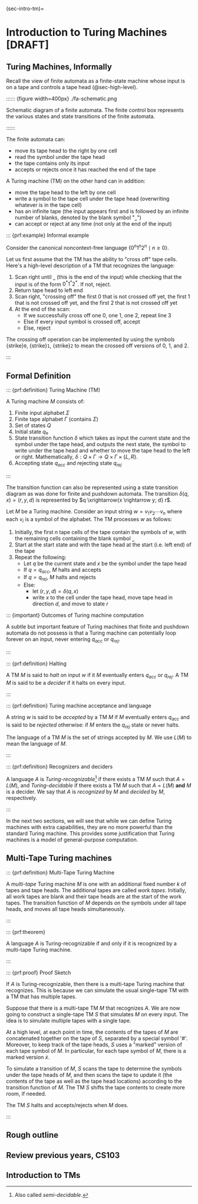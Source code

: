 (sec-intro-tm)=

# Introduction to Turing Machines \[DRAFT\]

## Turing Machines, Informally

Recall the view of finite automata as a finite-state machine whose input
is on a tape and controls a tape head (@sec-high-level).

:::::: {figure width=400px} ./fa-schematic.png

Schematic diagram of a finite automata. The finite control box
represents the various states and state transitions of the finite
automata.

::::::

The finite automata can:

- move its tape head to the right by one cell
- read the symbol under the tape head
- the tape contains only its input
- accepts or rejects once it has reached the end of the tape

A Turing machine (TM) on the other hand can in addition:

- move the tape head to the left by one cell
- write a symbol to the tape cell under the tape head (overwriting
  whatever is in the tape cell)
- has an infinite tape (the input appears first and is followed by an
  infinite number of blanks, denoted by the blank symbol "˽")
- can accept or reject at any time (not only at the end of the input)

::: {prf:example} Informal example

Consider the canonical noncontext-free language
$\{0^n1^n2^n \mid n \geq 0\}$.

Let us first assume that the TM has the ability to "cross off" tape
cells. Here's a high-level description of a TM that recognizes the
language:

1.  Scan right until ˽ (this is the end of the input) while checking
    that the input is of the form $0^*1^*2^*$. If not, reject.
2.  Return tape head to left end
3.  Scan right, "crossing off" the first $0$ that is not crossed off
    yet, the first $1$ that is not crossed off yet, and the first $2$
    that is not crossed off yet
4.  At the end of the scan:
    - If we successfully cross off one $0$, one $1$, one $2$, repeat
      line 3
    - Else if every input symbol is crossed off, accept
    - Else, reject

The crossing off operation can be implemented by using the symbols {strike}`0`, {strike}`1`, {strike}`2` to mean the crossed off versions of 0, 1, and 2.

:::

## Formal Definition

::: {prf:definition} Turing Machine (TM)

A Turing machine $M$ consists of:

1.  Finite input alphabet $Σ$
2.  Finite tape alphabet $\Gamma$ (contains $\Sigma$)
3.  Set of states $Q$
4.  Initial state $q₀$
5.  State transition function $\delta$ which takes as input the current
    state and the symbol under the tape head, and outputs the next
    state, the symbol to write under the tape head and whether to move
    the tape head to the left or right. Mathematically,
    $\delta : Q × \Gamma → Q \times \Gamma \times \{L,R\}$.
6.  Accepting state $q_{acc}$ and rejecting state $q_{rej}$

:::

The transition function can also be represented using a state transition
diagram as was done for finite and pushdown automata. The transition
$\delta(q,x) = (r,y,d)$ is represented by
$q \xrightarrow{x \rightarrow y; d} r$.

Let $M$ be a Turing machine. Consider an input string
$w = v_1 v_2 \cdots v_n$ where each $v_i$ is a symbol of the alphabet.
The TM processes $w$ as follows:

1.  Initially, the first $n$ tape cells of the tape contain the symbols
    of $w$, with the remaining cells containing the blank symbol ˽
2.  Start at the start state and with the tape head at the start (i.e.
    left end) of the tape
3.  Repeat the following:
    - Let $q$ be the current state and $x$ be the symbol under the tape
      head
    - If $q = q_{acc}$, $M$ halts and accepts
    - If $q = q_{rej}$, $M$ halts and rejects
    - Else:
      - let $(r,y,d) = \delta(q,x)$
      - write $x$ to the cell under the tape head, move tape head in
        direction $d$, and move to state $r$

::: {important} Outcomes of Turing machine computation

A subtle but important feature of Turing machines that finite and
pushdown automata do not possess is that a Turing machine can
potentially loop forever on an input, never entering $q_{acc}$ or
$q_{rej}$.

:::

::: {prf:definition} Halting

A TM $M$ is said to *halt* on input $w$ if it $M$ eventually enters
$q_{acc}$ or $q_{rej}$. A TM $M$ is said to be a *decider* if it halts
on every input.

:::

::: {prf:definition} Turing machine acceptance and language

A string $w$ is said to be *accepted* by a TM $M$ if $M$ eventually
enters $q_{acc}$ and is said to be *rejected* otherwise: if $M$ enters
the $q_{rej}$ state or never halts.

The language of a TM $M$ is the set of strings accepted by $M$. We use
$L(M)$ to mean the language of $M$.

:::

::: {prf:definition} Recognizers and deciders

A language $A$ is *Turing-recognizable*[^1] if there exists a TM $M$
such that $A = L(M)$, and *Turing-decidable* if there exists a TM $M$
such that $A = L(M)$ **and** $M$ is a decider. We say that $A$ is
*recognized* by $M$ and *decided* by $M$, respectively.

:::

In the next two sections, we will see that while we can define Turing
machines with extra capabilities, they are no more powerful than the
standard Turing machine. This provides some justification that Turing
machines is a model of general-purpose computation.

## Multi-Tape Turing machines

::: {prf:definition} Multi-Tape Turing Machine

A *multi-tape* Turing machine $M$ is one with an additional fixed number
$k$ of tapes and tape heads. The additional tapes are called *work
tapes*. Initially, all work tapes are blank and their tape heads are at
the start of the work tapes. The transition function of $M$ depends on
the symbols under all tape heads, and moves all tape heads
simultaneously.

:::

::: {prf:theorem}

A language $A$ is Turing-recognizable if and only if it is recognized by
a multi-tape Turing machine.

:::

::: {prf:proof} Proof Sketch

If $A$ is Turing-recognizable, then there is a multi-tape Turing machine
that recognizes. This is because we can simulate the usual single-tape
TM with a TM that has multiple tapes.

Suppose that there is a multi-tape TM $M$ that recognizes $A$. We are
now going to construct a single-tape TM $S$ that simulates $M$ on every
input. The idea is to simulate multiple tapes with a single tape.

At a high level, at each point in time, the contents of the tapes of $M$
are concatenated together on the tape of $S$, separated by a special
symbol '#'. Moreover, to keep track of the tape heads, $S$ uses a
"marked" version of each tape symbol of $M$. In particular, for each
tape symbol of $M$, there is a marked version $\dot x$.

To simulate a transition of $M$, $S$ scans the tape to determine the
symbols under the tape heads of $M$, and then scans the tape to update
it (the contents of the tape as well as the tape head locations)
according to the transition function of $M$. The TM $S$ shifts the tape
contents to create more room, if needed.

The TM $S$ halts and accepts/rejects when $M$ does.

:::

## Rough outline

## Review previous years, CS103

## Introduction to TMs

[^1]: Also called *semi-decidable*.
